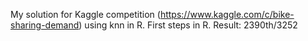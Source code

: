 
My solution for Kaggle competition (https://www.kaggle.com/c/bike-sharing-demand) using knn in R.
First steps in R. 
Result: 2390th/3252
